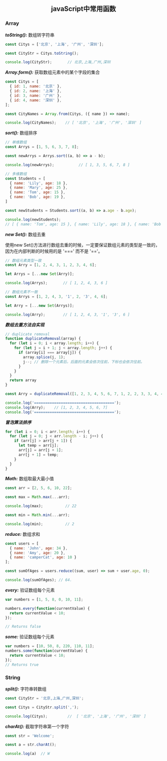 <h2 align="center">javaScript中常用函数</h2>

### Array

***toString():*** 数组转字符串

```js
const Citys = ['北京', '上海', '广州', '深圳'];

const CityStr = Citys.toString();

console.log(CityStr);       // 北京,上海,广州,深圳
```

***Array.form():*** 获取数组元素中的某个字段的集合

```js
const Citys = [
  { id: 1, name: '北京' },
  { id: 2, name: '上海' },
  { id: 3, name: '广州' },
  { id: 4, name: '深圳' },
];

const CityNames = Array.from(Citys, ({ name }) => name);

console.log(CityNames);    // [ '北京', '上海', '广州', '深圳' ]
```

***sort():*** 数组排序

```js
// 单维数组
const Arrys = [1, 5, 6, 3, 7, 8];

const newArrys = Arrys.sort((a, b) => a - b);

console.log(newArrys);           // [ 1, 3, 5, 6, 7, 8 ]   

// 多维数组
const Students = [
  { name: 'Lily', age: 18 },
  { name: 'Mary', age: 25 },
  { name: 'Tom', age: 15 },
  { name: 'Bob', age: 19 },
]

const newStudents = Students.sort((a, b) => a.age - b.age);

console.log(newStudents);
// [ { name: 'Tom', age: 15 }, { name: 'Lily', age: 18 }, { name: 'Bob', age: 19 }, { name: 'Mary', age: 25 } ]
```

***new Set():*** 数组去重

使用new Set()方法进行数组去重的时候，一定要保证数组元素的类型是一致的，因为在内部判断的时候用的是 '===' 而不是 '=='。

```js
// 数组元素类型一致
const Arry = [1, 2, 4, 3, 1, 2, 3, 4, 6];

let Arrys = [...new Set(Arry)];

console.log(Arrys);       // [ 1, 2, 4, 3, 6 ]

// 数组元素不一致
const Arrys = [1, 2, 4, 3, '1', 2, '3', 4, 6];

let Arry = [...new Set(Arrys)];

console.log(Arry);        // [ 1, 2, 4, 3, '1', '3', 6 ]
```

***数组去重方法自实现***

```js
// duplicate removal
function duplicateRemoval(array) {
  for (let i = 0; i < array.length; i++) {
    for (let j = i + 1; j < array.length; j++) {
      if (array[i] === array[j]) {
        array.splice(j, 1);
        j--; // 删除一个元素后，后面的元素会依次往前，下标也会依次往前。
      }
    }
  }
  return array
}

const Arry = duplicateRemoval([1, 2, 3, 4, 5, 6, 7, 1, 2, 2, 3, 3, 4, 4]);

console.log('====================================');
console.log(Arry);    // [1, 2, 3, 4, 5, 6, 7]
console.log('====================================');
```

***冒泡算法排序***

```js
for (let i = 0; i < arr.length; i++) {
  for (let j = 0; j < arr.length - i; j++) {
    if (arr[j] > arr[j + 1]) {
      let temp = arr[j];
      arr[j] = arr[j + 1];
      arr[j + 1] = temp;
    }
  }
}
```

***Math:*** 数组取最大最小值

```js
const arr = [2, 5, 6, 10, 22];

const max = Math.max(...arr);

console.log(max);          // 22

const min = Math.min(...arr);

console.log(min);          // 2
```

***reduce:*** 数组求和

```js
const users = [
  { name: 'John', age: 34 },
  { name: 'Amy', age: 20 },
  { name: 'camperCat', age: 10 }
];

const sumOfAges = users.reduce((sum, user) => sum + user.age, 0);

console.log(sumOfAges); // 64.
```

***every:*** 验证数组每个元素

```js
var numbers = [1, 5, 8, 0, 10, 11];

numbers.every(function(currentValue) {
  return currentValue < 10;
});

// Returns false
```

***some:*** 验证数组每个元素

```js
var numbers = [10, 50, 8, 220, 110, 11];
numbers.some(function(currentValue) {
  return currentValue < 10;
});
// Returns true
```

### String

***split():*** 字符串转数组

```js
const CityStr = '北京,上海,广州,深圳';

const Citys = CityStr.split(',');

console.log(Citys);         //  [ '北京', '上海', '广州', '深圳' ]
```

***charAt():*** 截取字符串第一个字符

```js
const str = 'Welcome';

const a = str.charAt();

console.log(a)  // W
```